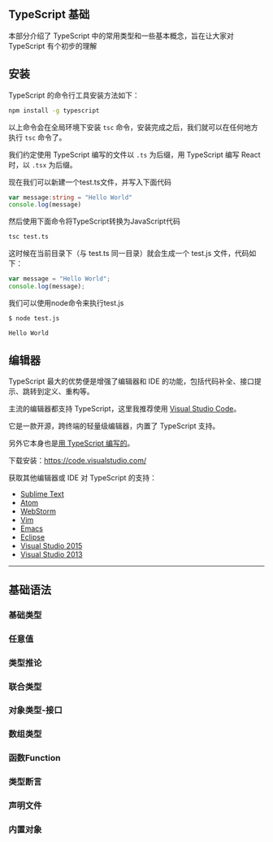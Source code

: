 ## TypeScript 基础
本部分介绍了 TypeScript 中的常用类型和一些基本概念，旨在让大家对 TypeScript 有个初步的理解

## 安装

TypeScript 的命令行工具安装方法如下：

```bash
npm install -g typescript
```

以上命令会在全局环境下安装 `tsc` 命令，安装完成之后，我们就可以在任何地方执行 `tsc` 命令了。

我们约定使用 TypeScript 编写的文件以 `.ts` 为后缀，用 TypeScript 编写 React 时，以 `.tsx` 为后缀。

现在我们可以新建一个test.ts文件，并写入下面代码

```ts
var message:string = "Hello World"
console.log(message)
```
然后使用下面命令将TypeScript转换为JavaScript代码

```bash
tsc test.ts
```
这时候在当前目录下（与 test.ts 同一目录）就会生成一个 test.js 文件，代码如下：

```js
var message = "Hello World";
console.log(message);
```
我们可以使用node命令来执行test.js

```bash
$ node test.js

Hello World
```
## 编辑器

TypeScript 最大的优势便是增强了编辑器和 IDE 的功能，包括代码补全、接口提示、跳转到定义、重构等。

主流的编辑器都支持 TypeScript，这里我推荐使用 [Visual Studio Code](https://code.visualstudio.com/)。

它是一款开源，跨终端的轻量级编辑器，内置了 TypeScript 支持。

另外它本身也是[用 TypeScript 编写的](https://github.com/Microsoft/vscode/)。

下载安装：https://code.visualstudio.com/

获取其他编辑器或 IDE 对 TypeScript 的支持：

- [Sublime Text](https://github.com/Microsoft/TypeScript-Sublime-Plugin)
- [Atom](https://atom.io/packages/atom-typescript)
- [WebStorm](https://www.jetbrains.com/webstorm/)
- [Vim](https://github.com/Microsoft/TypeScript/wiki/TypeScript-Editor-Support#vim)
- [Emacs](https://github.com/ananthakumaran/tide)
- [Eclipse](https://github.com/palantir/eclipse-typescript)
- [Visual Studio 2015](https://www.microsoft.com/en-us/download/details.aspx?id=48593)
- [Visual Studio 2013](https://www.microsoft.com/en-us/download/details.aspx?id=48739)

---
## 基础语法
### 基础类型
### 任意值
### 类型推论
### 联合类型
### 对象类型-接口
### 数组类型
### 函数Function
### 类型断言
### 声明文件
### 内置对象